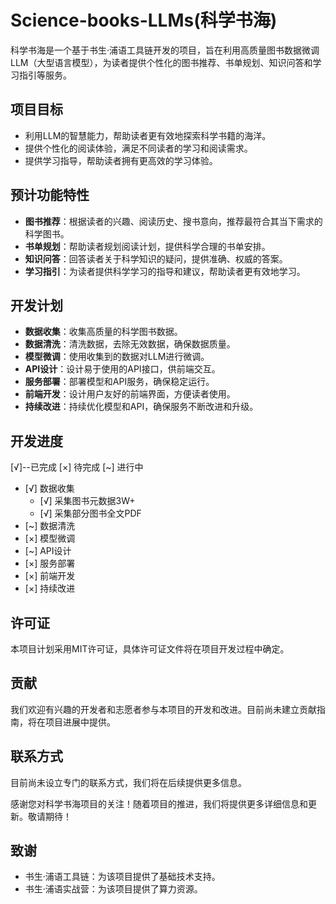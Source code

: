 # Science-books-LLMs(科学书海)

科学书海是一个基于书生·浦语工具链开发的项目，旨在利用高质量图书数据微调LLM（大型语言模型），为读者提供个性化的图书推荐、书单规划、知识问答和学习指引等服务。

## 项目目标

- 利用LLM的智慧能力，帮助读者更有效地探索科学书籍的海洋。
- 提供个性化的阅读体验，满足不同读者的学习和阅读需求。
- 提供学习指导，帮助读者拥有更高效的学习体验。

## 预计功能特性

- **图书推荐**：根据读者的兴趣、阅读历史、搜书意向，推荐最符合其当下需求的科学图书。
- **书单规划**：帮助读者规划阅读计划，提供科学合理的书单安排。
- **知识问答**：回答读者关于科学知识的疑问，提供准确、权威的答案。
- **学习指引**：为读者提供科学学习的指导和建议，帮助读者更有效地学习。

## 开发计划

- **数据收集**：收集高质量的科学图书数据。
- **数据清洗**：清洗数据，去除无效数据，确保数据质量。
- **模型微调**：使用收集到的数据对LLM进行微调。
- **API设计**：设计易于使用的API接口，供前端交互。
- **服务部署**：部署模型和API服务，确保稳定运行。
- **前端开发**：设计用户友好的前端界面，方便读者使用。
- **持续改进**：持续优化模型和API，确保服务不断改进和升级。

## 开发进度

[√]--已完成   [×] 待完成   [~] 进行中

- [√] 数据收集
    - [√] 采集图书元数据3W+
    - [√] 采集部分图书全文PDF
- [~] 数据清洗
- [×] 模型微调
- [~] API设计
- [×] 服务部署
- [×] 前端开发
- [×] 持续改进


## 许可证

本项目计划采用MIT许可证，具体许可证文件将在项目开发过程中确定。

## 贡献

我们欢迎有兴趣的开发者和志愿者参与本项目的开发和改进。目前尚未建立贡献指南，将在项目进展中提供。

## 联系方式

目前尚未设立专门的联系方式，我们将在后续提供更多信息。

感谢您对科学书海项目的关注！随着项目的推进，我们将提供更多详细信息和更新。敬请期待！

## 致谢

- 书生·浦语工具链：为该项目提供了基础技术支持。
- 书生·浦语实战营：为该项目提供了算力资源。
